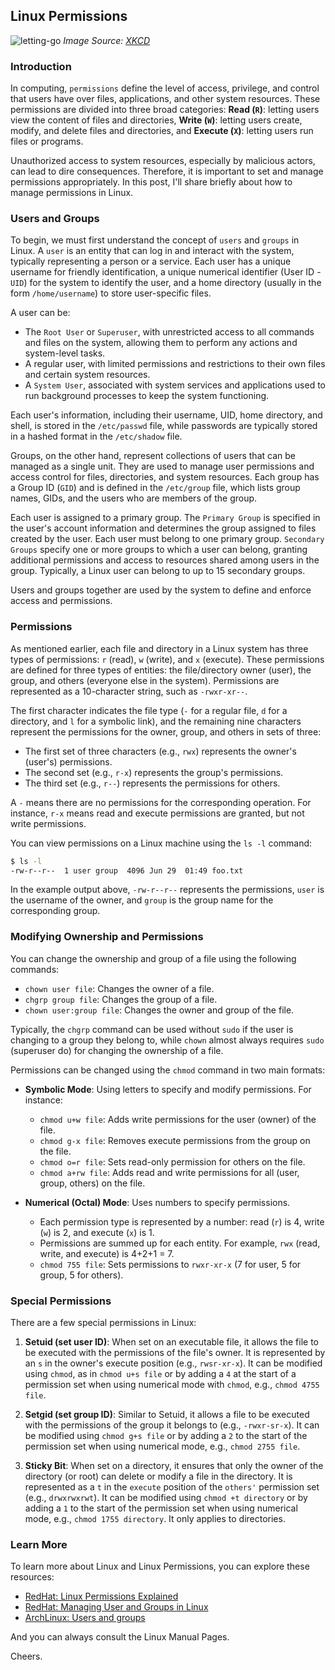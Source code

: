 ## Linux Permissions

![letting-go](https://imgs.xkcd.com/comics/letting_go.png)
_Image Source: [XKCD](https://xkcd.com/215/)_

### Introduction

In computing, `permissions` define the level of access, privilege, and control that users have over files, applications, and other system resources. These permissions are divided into three broad categories: **Read (`R`)**: letting users view the content of files and directories, **Write (`W`)**: letting users create, modify, and delete files and directories, and **Execute (`X`)**: letting users run files or programs.

Unauthorized access to system resources, especially by malicious actors, can lead to dire consequences. Therefore, it is important to set and manage permissions appropriately. In this post, I'll share briefly about how to manage permissions in Linux.

### Users and Groups

To begin, we must first understand the concept of `users` and `groups` in Linux. A `user` is an entity that can log in and interact with the system, typically representing a person or a service. Each user has a unique username for friendly identification, a unique numerical identifier (User ID - `UID`) for the system to identify the user, and a home directory (usually in the form `/home/username`) to store user-specific files.

A user can be:
- The `Root User` or `Superuser`, with unrestricted access to all commands and files on the system, allowing them to perform any actions and system-level tasks.
- A regular user, with limited permissions and restrictions to their own files and certain system resources.
- A `System User`, associated with system services and applications used to run background processes to keep the system functioning.

Each user's information, including their username, UID, home directory, and shell, is stored in the `/etc/passwd` file, while passwords are typically stored in a hashed format in the `/etc/shadow` file.

Groups, on the other hand, represent collections of users that can be managed as a single unit. They are used to manage user permissions and access control for files, directories, and system resources. Each group has a Group ID (`GID`) and is defined in the `/etc/group` file, which lists group names, GIDs, and the users who are members of the group.

Each user is assigned to a primary group. The `Primary Group` is specified in the user's account information and determines the group assigned to files created by the user. Each user must belong to one primary group. `Secondary Groups` specify one or more groups to which a user can belong, granting additional permissions and access to resources shared among users in the group. Typically, a Linux user can belong to up to 15 secondary groups.

Users and groups together are used by the system to define and enforce access and permissions.

### Permissions

As mentioned earlier, each file and directory in a Linux system has three types of permissions: `r` (read), `w` (write), and `x` (execute). These permissions are defined for three types of entities: the file/directory owner (user), the group, and others (everyone else in the system). Permissions are represented as a 10-character string, such as `-rwxr-xr--`.

The first character indicates the file type (`-` for a regular file, `d` for a directory, and `l` for a symbolic link), and the remaining nine characters represent the permissions for the owner, group, and others in sets of three:
- The first set of three characters (e.g., `rwx`) represents the owner's (user's) permissions.
- The second set (e.g., `r-x`) represents the group's permissions.
- The third set (e.g., `r--`) represents the permissions for others.

A `-` means there are no permissions for the corresponding operation. For instance, `r-x` means read and execute permissions are granted, but not write permissions.

You can view permissions on a Linux machine using the `ls -l` command:

```bash
$ ls -l
-rw-r--r--  1 user group  4096 Jun 29  01:49 foo.txt
```

In the example output above, `-rw-r--r--` represents the permissions, `user` is the username of the owner, and `group` is the group name for the corresponding group.

### Modifying Ownership and Permissions

You can change the ownership and group of a file using the following commands:
- `chown user file`: Changes the owner of a file.
- `chgrp group file`: Changes the group of a file.
- `chown user:group file`: Changes the owner and group of the file.

Typically, the `chgrp` command can be used without `sudo` if the user is changing to a group they belong to, while `chown` almost always requires `sudo` (superuser do) for changing the ownership of a file.

Permissions can be changed using the `chmod` command in two main formats:

- **Symbolic Mode**: Using letters to specify and modify permissions. For instance:
  - `chmod u+w file`: Adds write permissions for the user (owner) of the file.
  - `chmod g-x file`: Removes execute permissions from the group on the file.
  - `chmod o=r file`: Sets read-only permission for others on the file.
  - `chmod a+rw file`: Adds read and write permissions for all (user, group, others) on the file.

- **Numerical (Octal) Mode**: Uses numbers to specify permissions.
  - Each permission type is represented by a number: read (`r`) is 4, write (`w`) is 2, and execute (`x`) is 1.
  - Permissions are summed up for each entity. For example, `rwx` (read, write, and execute) is 4+2+1 = 7.
  - `chmod 755 file`: Sets permissions to `rwxr-xr-x` (7 for user, 5 for group, 5 for others).

### Special Permissions

There are a few special permissions in Linux:

1. **Setuid (set user ID)**: When set on an executable file, it allows the file to be executed with the permissions of the file's owner. It is represented by an `s` in the owner's execute position (e.g., `rwsr-xr-x`). It can be modified using `chmod`, as in `chmod u+s file` or by adding a `4` at the start of a permission set when using numerical mode with `chmod`, e.g., `chmod 4755 file`.

2. **Setgid (set group ID)**: Similar to Setuid, it allows a file to be executed with the permissions of the group it belongs to (e.g., `-rwxr-sr-x`). It can be modified using `chmod g+s file` or by adding a `2` to the start of the permission set when using numerical mode, e.g., `chmod 2755 file`.

3. **Sticky Bit**: When set on a directory, it ensures that only the owner of the directory (or root) can delete or modify a file in the directory. It is represented as a `t` in the `execute` position of the `others'` permission set (e.g., `drwxrwxrwt`). It can be modified using `chmod +t directory` or by adding a `1` to the start of the permission set when using numerical mode, e.g., `chmod 1755 directory`. It only applies to directories.

### Learn More

To learn more about Linux and Linux Permissions, you can explore these resources:
- [RedHat: Linux Permissions Explained](https://www.redhat.com/sysadmin/linux-file-permissions-explained)
- [RedHat: Managing User and Groups in Linux](https://www.redhat.com/sysadmin/linux-user-group-management)
- [ArchLinux: Users and groups](https://wiki.archlinux.org/title/users_and_groups)

And you can always consult the Linux Manual Pages.

Cheers.
